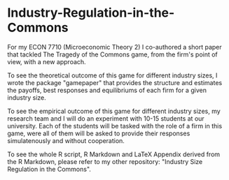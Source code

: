 # Industry-Regulation-in-the-Commons
For my ECON 7710 (Microeconomic Theory 2) I co-authored a short paper that tackled The Tragedy of the Commons game, from the firm's point of view, with a new approach.

To see the theoretical outcome of this game for different industry sizes, I wrote the package "gamepaper" that provides the structure and estimates the payoffs, best responses and equilibriums of each firm for a given industry size. 

To see the empirical outcome of this game for different industry sizes, my research team and I will do an experiment with 10-15 students at our university. Each of the students will be tasked with the role of a firm in this game, were all of them will be asked to provide their responses simulatenously and without cooperation. 

To see the whole R script, R Markdown and LaTeX Appendix derived from the R Markdown, please refer to my other repository: "Industry Size Regulation in the Commons".
